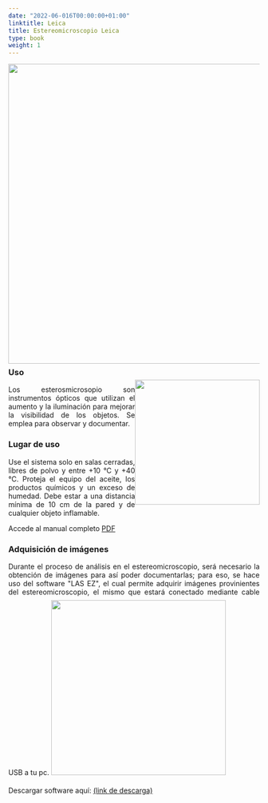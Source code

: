 ```yaml
---
date: "2022-06-016T00:00:00+01:00"
linktitle: Leica
title: Estereomicroscopio Leica
type: book
weight: 1
---
```


<img src="/manuals/manual_equipo/leica2.jpeg" width=600 style="margin-bottom: -1rem; margin-top: 0rem;"/>

<img src="/manuals/manual_equipo/leica.png" width=250 style="float: right; margin-top: 3rem;"/>

### Uso ###
<p style="text-align: justify;">
Los esterosmicrosopio son instrumentos ópticos que utilizan el aumento y la iluminación para mejorar la visibilidad de los objetos. Se emplea para observar y documentar.</p>

### Lugar de uso ###
<p style="text-align: justify;">
Use el sistema solo en salas cerradas, libres de polvo y entre +10 °C y +40 °C. Proteja el equipo del aceite, los productos químicos y un exceso de humedad. Debe estar a una distancia mínima de 10 cm de la pared y de cualquier objeto inflamable.</p>

Accede al manual completo [PDF](/manuals/manual_equipo/leica.pdf)

### Adquisición de imágenes ###

<p style="text-align: justify">
Durante el proceso de análisis en el estereomicroscopio, será necesario la obtención de imágenes para así poder documentarlas; para eso, se hace uso del software "LAS EZ", el cual permite adquirir imágenes provinientes del estereomicroscopio, el mismo que estará conectado mediante cable USB a tu pc.

<img src="/manuals/manual_equipo/leica3.jpeg" width=350 style="float: down; margin-top: 0.5rem; margin-bottom: 0.5rem;"/>

Descargar software aquí: [(link de descarga)](https://www.leica-microsystems.com/es/productos/software-de-microscopia/detalles/leica-las-ez/downloads/)

